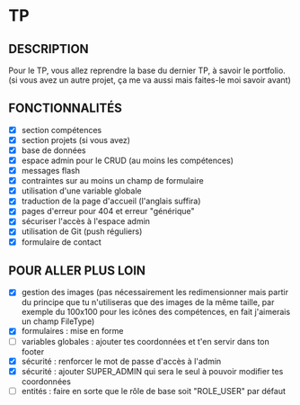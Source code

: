 # TP

## DESCRIPTION

Pour le TP, vous allez reprendre la base du dernier TP, à savoir le portfolio. (si vous avez un autre projet, ça me va aussi mais faites-le moi savoir avant)

## FONCTIONNALITÉS

- [x] section compétences
- [x] section projets (si vous avez)
- [x] base de données
- [x] espace admin pour le CRUD (au moins les compétences)
- [x] messages flash
- [x] contraintes sur au moins un champ de formulaire
- [x] utilisation d'une variable globale
- [x] traduction de la page d'accueil (l'anglais suffira)
- [x] pages d'erreur pour 404 et erreur "générique"
- [x] sécuriser l'accès à l'espace admin
- [x] utilisation de Git (push réguliers)
- [x] formulaire de contact

## POUR ALLER PLUS LOIN

- [x] gestion des images (pas nécessairement les redimensionner mais partir du principe que tu n'utiliseras que des images de la même taille, par exemple du 100x100 pour les icônes des compétences, en fait j'aimerais un champ FileType)
- [x] formulaires : mise en forme
- [ ] variables globales : ajouter tes coordonnées et t'en servir dans ton footer
- [x] sécurité : renforcer le mot de passe d'accès à l'admin
- [x] sécurité : ajouter SUPER_ADMIN qui sera le seul à pouvoir modifier tes coordonnées
- [ ] entités : faire en sorte que le rôle de base soit "ROLE_USER" par défaut